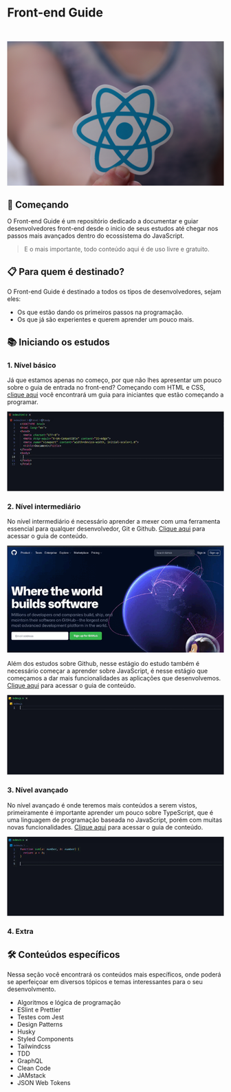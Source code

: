 # Front-end Guide

<br>

![react](/assets/pexels-realtoughcandycom-11035471.jpg)

## 🚀 Começando
O Front-end Guide é um repositório dedicado a documentar e guiar desenvolvedores front-end desde o inicio de seus estudos até chegar nos passos mais avançados dentro do ecossistema do JavaScript.

>E o mais importante, todo conteúdo aqui é de uso livre e gratuito.

## 📋 Para quem é destinado?
O Front-end Guide é destinado a todos os tipos de desenvolvedores, sejam eles:

- Os que estão dando os primeiros passos na programação.
- Os que já são experientes e querem aprender um pouco mais.

## 📚 Iniciando os estudos

### 1. Nível básico
Já que estamos apenas no começo, por que não lhes apresentar um pouco sobre o guia de entrada no front-end? Começando com HTML e CSS, [clique aqui](/docs/iniciante.md) você encontrará um guia para iniciantes que estão começando a programar.

![html-gif](/assets/html.gif)

### 2. Nível intermediário
No nível intermediário é necessário aprender a mexer com uma ferramenta essencial para qualquer desenvolvedor, Git e Github. [Clique aqui](/docs/intermediario-git.md) para acessar o guia de conteúdo.

![github-home-gif](/assets/github-home.gif)

Além dos estudos sobre Github, nesse estágio do estudo também é necessário começar a aprender sobre JavaScript, é nesse estágio que começamos a dar mais funcionalidades as aplicações que desenvolvemos. [Clique aqui](/docs/intermediario-js.md) para acessar o guia de conteúdo.

![js-code-gif](/assets/js-code.gif)

### 3. Nível avançado
No nível avançado é onde teremos mais conteúdos a serem vistos, primeiramente é importante aprender um pouco sobre TypeScript, que é uma linguagem de programação baseada no JavaScript, porém com muitas novas funcionalidades. [Clique aqui](/docs/avancado-ts.md) para acessar o guia de conteúdo.

![ts-code-gif](/assets/ts-code.gif)

### 4. Extra


## 🛠️ Conteúdos específicos
Nessa seção você encontrará os conteúdos mais específicos, onde poderá se aperfeiçoar em diversos tópicos e temas interessantes para o seu desenvolvmento.

- Algoritmos e lógica de programação
- ESlint e Prettier
- Testes com Jest
- Design Patterns
- Husky
- Styled Components
- Tailwindcss
- TDD
- GraphQL
- Clean Code
- JAMstack
- JSON Web Tokens
